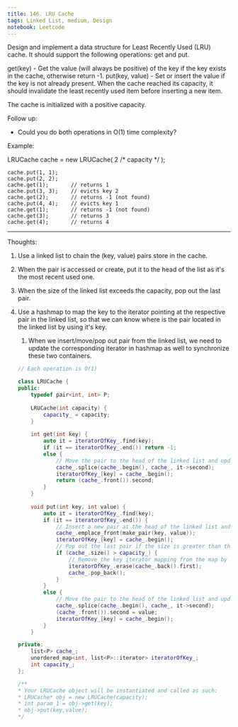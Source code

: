 ```yaml
---
title: 146. LRU Cache
tags: Linked List, medium, Design
notebook: Leetcode
---
```


Design and implement a data structure for Least Recently Used (LRU) cache. It should support the following operations: get and put.

get(key) - Get the value (will always be positive) of the key if the key exists in the cache, otherwise return -1.
put(key, value) - Set or insert the value if the key is not already present. When the cache reached its capacity, it should invalidate the least recently used item before inserting a new item.

The cache is initialized with a positive capacity.

Follow up:
- Could you do both operations in O(1) time complexity?

Example:

LRUCache cache = new LRUCache( 2 /* capacity */ );
```
cache.put(1, 1);
cache.put(2, 2);
cache.get(1);       // returns 1
cache.put(3, 3);    // evicts key 2
cache.get(2);       // returns -1 (not found)
cache.put(4, 4);    // evicts key 1
cache.get(1);       // returns -1 (not found)
cache.get(3);       // returns 3
cache.get(4);       // returns 4
```
----------
Thoughts:
1. Use a linked list to chain the (key, value) pairs store in the cache.
2. When the pair is accessed or create, put it to the head of the list as it's the most recent used one.
3. When the size of the linked list exceeds the capacity, pop out the last pair.
4. Use a hashmap to map the key to the iterator pointing at the respective pair in the linked list, so that we can know where is the pair located in the linked list by using it's key.
   1. When we insert/move/pop out pair from the linked list, we need to update the corresponding iterator in hashmap as well to synchronize these two containers.

    ```c++
    // Each operation is O(1)

    class LRUCache {
    public:
        typedef pair<int, int> P;
        
        LRUCache(int capacity) {
            capacity_ = capacity;
        }
        
        int get(int key) {
            auto it = iteratorOfKey_.find(key);
            if (it == iteratorOfKey_.end()) return -1;
            else {
                // Move the pair to the head of the linked list and update the iterator of the key in hashmap 
                cache_.splice(cache_.begin(), cache_, it->second);
                iteratorOfKey_[key] = cache_.begin();
                return (cache_.front()).second;
            }
        }
        
        void put(int key, int value) {
            auto it = iteratorOfKey_.find(key);
            if (it == iteratorOfKey_.end()) {
                // Insert a new pair at the head of the linked list and add a new key, iterator mapping into the hashmap
                cache_.emplace_front(make_pair(key, value));
                iteratorOfKey_[key] = cache_.begin();
                // Pop out the last pair if the size is greater than the capacity 
                if (cache_.size() > capacity_) {
                    // Remove the key iterator mapping from the map by the key
                    iteratorOfKey_.erase(cache_.back().first);
                    cache_.pop_back();
                }
            }
            else {
                // Move the pair to the head of the linked list and update the iterator of the key in hashmap 
                cache_.splice(cache_.begin(), cache_, it->second);
                (cache_.front()).second = value;
                iteratorOfKey_[key] = cache_.begin();
            }
        }  

    private:
        list<P> cache_;
        unordered_map<int, list<P>::iterator> iteratorOfKey_;
        int capacity_;
    };

    /**
    * Your LRUCache object will be instantiated and called as such:
    * LRUCache* obj = new LRUCache(capacity);
    * int param_1 = obj->get(key);
    * obj->put(key,value);
    */
    ```